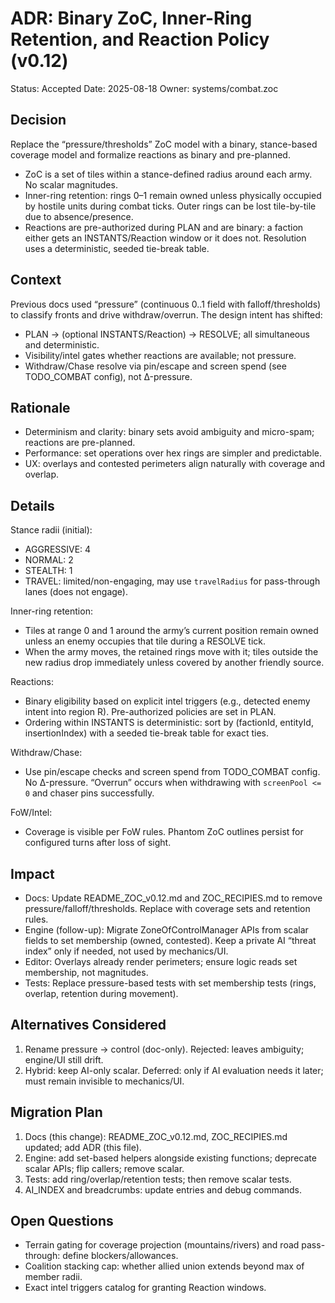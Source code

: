 # ADR: Binary ZoC, Inner-Ring Retention, and Reaction Policy (v0.12)

Status: Accepted
Date: 2025-08-18
Owner: systems/combat.zoc

## Decision

Replace the “pressure/thresholds” ZoC model with a binary, stance-based coverage model and formalize reactions as binary and pre-planned.

- ZoC is a set of tiles within a stance-defined radius around each army. No scalar magnitudes.
- Inner-ring retention: rings 0–1 remain owned unless physically occupied by hostile units during combat ticks. Outer rings can be lost tile-by-tile due to absence/presence.
- Reactions are pre-authorized during PLAN and are binary: a faction either gets an INSTANTS/Reaction window or it does not. Resolution uses a deterministic, seeded tie-break table.

## Context

Previous docs used “pressure” (continuous 0..1 field with falloff/thresholds) to classify fronts and drive withdraw/overrun. The design intent has shifted:

- PLAN → (optional INSTANTS/Reaction) → RESOLVE; all simultaneous and deterministic.
- Visibility/intel gates whether reactions are available; not pressure.
- Withdraw/Chase resolve via pin/escape and screen spend (see TODO_COMBAT config), not Δ-pressure.

## Rationale

- Determinism and clarity: binary sets avoid ambiguity and micro-spam; reactions are pre-planned.
- Performance: set operations over hex rings are simpler and predictable.
- UX: overlays and contested perimeters align naturally with coverage and overlap.

## Details

Stance radii (initial):
- AGGRESSIVE: 4
- NORMAL: 2
- STEALTH: 1
- TRAVEL: limited/non-engaging, may use `travelRadius` for pass-through lanes (does not engage).

Inner-ring retention:
- Tiles at range 0 and 1 around the army’s current position remain owned unless an enemy occupies that tile during a RESOLVE tick.
- When the army moves, the retained rings move with it; tiles outside the new radius drop immediately unless covered by another friendly source.

Reactions:
- Binary eligibility based on explicit intel triggers (e.g., detected enemy intent into region R). Pre-authorized policies are set in PLAN.
- Ordering within INSTANTS is deterministic: sort by (factionId, entityId, insertionIndex) with a seeded tie-break table for exact ties.

Withdraw/Chase:
- Use pin/escape checks and screen spend from TODO_COMBAT config. No Δ-pressure. “Overrun” occurs when withdrawing with `screenPool <= 0` and chaser pins successfully.

FoW/Intel:
- Coverage is visible per FoW rules. Phantom ZoC outlines persist for configured turns after loss of sight.

## Impact

- Docs: Update README_ZOC_v0.12.md and ZOC_RECIPIES.md to remove pressure/falloff/thresholds. Replace with coverage sets and retention rules.
- Engine (follow-up): Migrate ZoneOfControlManager APIs from scalar fields to set membership (owned, contested). Keep a private AI “threat index” only if needed, not used by mechanics/UI.
- Editor: Overlays already render perimeters; ensure logic reads set membership, not magnitudes.
- Tests: Replace pressure-based tests with set membership tests (rings, overlap, retention during movement).

## Alternatives Considered

1) Rename pressure → control (doc-only). Rejected: leaves ambiguity; engine/UI still drift.
2) Hybrid: keep AI-only scalar. Deferred: only if AI evaluation needs it later; must remain invisible to mechanics/UI.

## Migration Plan

1. Docs (this change): README_ZOC_v0.12.md, ZOC_RECIPIES.md updated; add ADR (this file).
2. Engine: add set-based helpers alongside existing functions; deprecate scalar APIs; flip callers; remove scalar.
3. Tests: add ring/overlap/retention tests; then remove scalar tests.
4. AI_INDEX and breadcrumbs: update entries and debug commands.

## Open Questions

- Terrain gating for coverage projection (mountains/rivers) and road pass-through: define blockers/allowances.
- Coalition stacking cap: whether allied union extends beyond max of member radii.
- Exact intel triggers catalog for granting Reaction windows.
